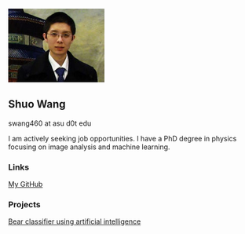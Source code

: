 ![Image](180_ns.jpg)

## Shuo Wang

swang460 at asu d0t edu

I am actively seeking job opportunities. I have a PhD degree in physics focusing on image analysis and machine learning.

### Links

[My GitHub](https://github.com/shuowangphd)

### Projects
[Bear classifier using artificial intelligence](https://huggingface.co/spaces/swang460/bear)
